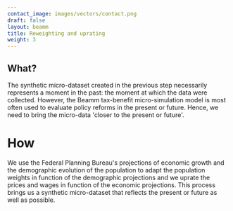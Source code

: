 ```yaml
---
contact_image: images/vectors/contact.png
draft: false
layout: beamm
title: Reweighting and uprating
weight: 3
---
```


## What?
The synthetic micro-dataset created in the previous step necessarily represents a moment in the past: the moment at which the data were collected. However, the Beamm tax-benefit micro-simulation model is most often used to evaluate policy reforms in the present or future. Hence, we need to bring the micro-data 'closer to the present or future'. 
# How
We use the Federal Planning Bureau's projections of   economic growth and the demographic evolution of the population to adapt the population weights in function of the demographic projections and we uprate the prices and wages in function of the economic projections. This process brings us a synthetic micro-dataset that reflects the present or future as well as possible.
